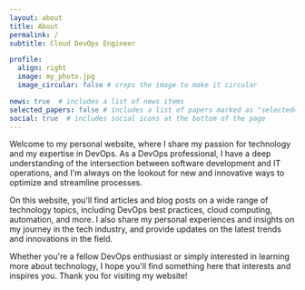 ```yaml
---
layout: about
title: About
permalink: /
subtitle: Cloud DevOps Engineer

profile:
  align: right
  image: my_photo.jpg
  image_circular: false # crops the image to make it circular

news: true  # includes a list of news items
selected_papers: false # includes a list of papers marked as "selected={true}"
social: true  # includes social icons at the bottom of the page
---
```


Welcome to my personal website, where I share my passion for technology and my expertise in DevOps. As a DevOps professional, I have a deep understanding of the intersection between software development and IT operations, and I'm always on the lookout for new and innovative ways to optimize and streamline processes.

On this website, you'll find articles and blog posts on a wide range of technology topics, including DevOps best practices, cloud computing, automation, and more. I also share my personal experiences and insights on my journey in the tech industry, and provide updates on the latest trends and innovations in the field. 

Whether you're a fellow DevOps enthusiast or simply interested in learning more about technology, I hope you'll find something here that interests and inspires you. Thank you for visiting my website!
